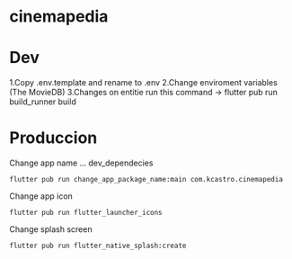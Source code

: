 # cinemapedia

# Dev

1.Copy .env.template and rename to .env
2.Change enviroment variables (The MovieDB)
3.Changes on entitie run this command -> flutter pub run build_runner build

# Produccion
Change app name ... dev_dependecies
````
flutter pub run change_app_package_name:main com.kcastro.cinemapedia
````
Change app icon
````
flutter pub run flutter_launcher_icons
````
Change splash screen
````
flutter pub run flutter_native_splash:create
````